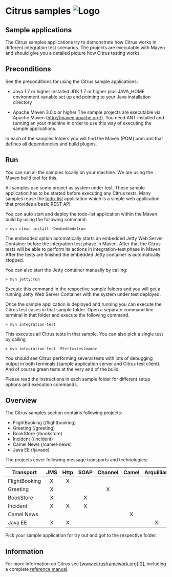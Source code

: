 Citrus samples ![Logo][1]
==============

Sample applications
---------

The Citrus samples applications try to demonstrate how Citrus works in
different integration test scenarios. The projects are executable with Maven
and should give you a detailed picture how Citrus testing works.

Preconditions
---------

See the preconditions for using the Citrus sample applications:

* Java 1.7 or higher
Installed JDK 1.7 or higher plus JAVA_HOME environment variable set
up and pointing to your Java installation directory

* Apache Maven 3.0.x or higher
The sample projects are executable via Apache Maven (http://maven.apache.org/). You need
ANT installed and running an your machine in order to use this way of executing the
sample applications.

In each of the samples folders you will find the Maven (POM) pom.xml that defines all dependencies and build plugins.

Run
---------

You can run all the samples locally on your machine. We are using the Maven build tool for this.

All samples use some project as system under test. These sample application has to be started before executing any Citrus tests.
Many samples reuse the [todo-list](todo-app) application which is a simple web application that provides a basic REST API. 

You can auto start and deploy the todo-list application within the Maven build by using the following command:

    > mvn clean install -Dembedded=true
    
The embedded option automatically starts an embedded Jetty Web Server Container before the integration test phase in Maven. After that
the Citrus tests will be able to perform its actions in integration-test phase in Maven. After the tests are finished the embedded Jetty 
container is automatically stopped.

You can also start the Jetty container manually by calling:

    > mvn jetty:run

Execute this command in the respective sample folders and you will get a running Jetty Web Server Container with the system under test deployed.

Once the sample application is deployed and running you can execute the Citrus test cases in that sample folder.
Open a separate command line terminal in that folder and execute the following command.

    > mvn integration-test

This executes all Citrus tests in that sample. You can also pick a single test by calling 

    > mvn integration-test -Ptest=<testname>
    
You should see Citrus performing several tests with lots of debugging output in both terminals (sample application server
and Citrus test client). And of course green tests at the very end of the build.

Please read the instructions in each sample folder for different setup options and execution commands.

Overview
---------

The Citrus samples section contains following projects:

* FlightBooking (/flightbooking)
* Greeting (/greeting)
* BookStore (/bookstore)
* Incident (/incident)
* Camel News (/camel-news)
* Java EE (/javaee)

The projects cover following message transports and technologies:

| Transport          | JMS | Http | SOAP | Channel | Camel | Arquillian | JDBC | SYNC | ASYNC |
|--------------------|:---:|:----:|:----:|:-------:|:-----:|:----------:|:----:|:----:|:-----:|
| FlightBooking      |  X  |  X   |      |         |       |            |  X   |      |   X   |
| Greeting           |  X  |      |      |    X    |       |            |      |  X   |   X   |
| BookStore          |  X  |      |  X   |         |       |            |      |  X   |       |
| Incident           |  X  |  X   |  X   |         |       |            |      |  X   |   X   |
| Camel News         |     |      |      |         |   X   |            |      |      |       |
| Java EE            |  X  |  X   |      |         |       |     X      |      |  X   |   X   |

Pick your sample application for try out and got to the respective folder.

Information
---------

For more information on Citrus see [www.citrusframework.org][2], including
a complete [reference manual][3].

 [1]: http://www.citrusframework.org/img/brand-logo.png "Citrus"
 [2]: http://www.citrusframework.org
 [3]: http://www.citrusframework.org/reference/html/
 [4]: https://github.com/christophd/citrus